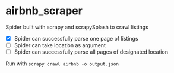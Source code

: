 # airbnb_scraper

Spider built with scrapy and scrapySplash to crawl listings

- [x] Spider can successfully parse one page of listings  
- [ ] Spider can take location as argument  
- [ ] Spider can successfully parse all pages of designated location

Run with ```scrapy crawl airbnb -o output.json```